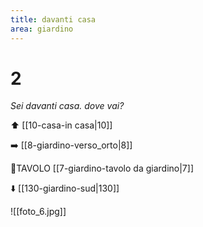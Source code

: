 ```yaml
---
title: davanti casa
area: giardino
---
```

# 2
_Sei davanti casa.
dove vai?_

⬆︎ [[10-casa-in casa|10]]

➡️ [[8-giardino-verso_orto|8]]

👀TAVOLO [[7-giardino-tavolo da giardino|7]]

⬇️ [[130-giardino-sud|130]] 

![[foto_6.jpg]]
